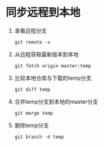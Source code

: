 # 同步远程到本地

1. 查看远程分支

   ```shell
   git remote -v
   ```

2. 从远程获取最新版本到本地

   ```shell
   git fetch origin master:temp
   ```

3. 比较本地仓库与下载的temp分支

   ```shell
   git diff temp
   ```

4. 合并temp分支到本地的master分支

   ```shell
   git merge temp
   ```

5. 删除temp分支

   ```shell
   git branch -d temp
   ```

   
